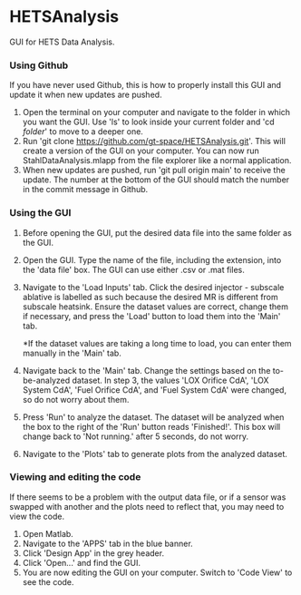 # HETSAnalysis
GUI for HETS Data Analysis.

### Using Github
If you have never used Github, this is how to properly install this GUI and update it when new updates are pushed.
1. Open the terminal on your computer and navigate to the folder in which you want the GUI. Use 'ls' to look inside your current folder and 'cd _folder_' to move to a deeper one.
2. Run 'git clone https://github.com/gt-space/HETSAnalysis.git'. This will create a version of the GUI on your computer. You can now run StahlDataAnalysis.mlapp from the file explorer like a normal application.
3. When new updates are pushed, run 'git pull origin main' to receive the update. The number at the bottom of the GUI should match the number in the commit message in Github.

### Using the GUI
1. Before opening the GUI, put the desired data file into the same folder as the GUI.
2. Open the GUI. Type the name of the file, including the extension, into the 'data file' box. The GUI can use either .csv or .mat files.
3. Navigate to the 'Load Inputs' tab. Click the desired injector - subscale ablative is labelled as such because the desired MR is different from subscale heatsink. Ensure the dataset values are correct, change them if necessary, and press the 'Load' button to load them into the 'Main' tab.

    *If the dataset values are taking a long time to load, you can enter them manually in the 'Main' tab.
5. Navigate back to the 'Main' tab. Change the settings based on the to-be-analyzed dataset. In step 3, the values 'LOX Orifice CdA', 'LOX System CdA', 'Fuel Orifice CdA', and 'Fuel System CdA' were changed, so do not worry about them.
6. Press 'Run' to analyze the dataset. The dataset will be analyzed when the box to the right of the 'Run' button reads 'Finished!'. This box will change back to 'Not running.' after 5 seconds, do not worry.
7. Navigate to the 'Plots' tab to generate plots from the analyzed dataset.

### Viewing and editing the code
If there seems to be a problem with the output data file, or if a sensor was swapped with another and the plots need to reflect that, you may need to view the code.
1. Open Matlab.
2. Navigate to the 'APPS' tab in the blue banner.
3. Click 'Design App' in the grey header.
4. Click 'Open...' and find the GUI.
5. You are now editing the GUI on your computer. Switch to 'Code View' to see the code.
